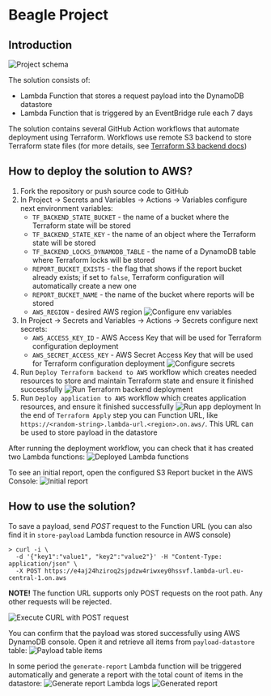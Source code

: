 # Beagle Project

## Introduction

![Project schema](./.docs/schema.jpg)

The solution consists of:
* Lambda Function that stores a request payload into the DynamoDB datastore
* Lambda Function that is triggered by an EventBridge rule each 7 days

The solution contains several GitHub Action workflows that automate deployment using Terraform. Workflows use remote S3 backend to store Terraform state files (for more details, see [Terraform S3 backend docs](https://developer.hashicorp.com/terraform/language/settings/backends/s3))

## How to deploy the solution to AWS?

1. Fork the repository or push source code to GitHub
2. In Project -> Secrets and Variables -> Actions -> Variables configure next environment variables:
    * `TF_BACKEND_STATE_BUCKET` - the name of a bucket where the Terraform state will be stored
    * `TF_BACKEND_STATE_KEY` - the name of an object where the Terraform state will be stored
    * `TF_BACKEND_LOCKS_DYNAMODB_TABLE` - the name of a DynamoDB table where Terraform locks will be stored
    * `REPORT_BUCKET_EXISTS` - the flag that shows if the report bucket already exists; if set to `false`, Terraform configuration will automatically create a new one
    * `REPORT_BUCKET_NAME` - the name of the bucket where reports will be stored
    * `AWS_REGION` - desired AWS region
    ![Configure env variables](./.docs/configure-env-variables.png)
3. In Project -> Secrets and Variables -> Actions -> Secrets configure next secrets:
    * `AWS_ACCESS_KEY_ID` - AWS Access Key that will be used for Terraform configuration deployment
    * `AWS_SECRET_ACCESS_KEY` - AWS Secret Access Key that will be used for Terraform configuration deployment
    ![Configure secrets](./.docs/configure-secret-values.png)
4. Run `Deploy Terraform backend to AWS` workflow which creates needed resources to store and maintain Terraform state and ensure it finished successfully
![Run Terraform backend deployment](./.docs/run-deploy-tf-backend.png)
5. Run `Deploy application to AWS` workflow which creates application resources, and ensure it finished successfully
![Run app deployment](./.docs/run-deploy-app.png)
In the end of `Terraform Apply` step you can Function URL, like `https://<random-string>.lambda-url.<region>.on.aws/`. This URL can be used to store payload in the datastore

After running the deployment workflow, you can check that it has created two Lambda functions:
![Deployed Lambda functions](./.docs/deployed-functions.png)

To see an initial report, open the configured S3 Report bucket in the AWS Console:
![Initial report](./.docs/initial-report.png)

## How to use the solution?

To save a payload, send *POST* request to the Function URL (you can also find it in `store-payload` Lambda function resource in AWS console)
```
> curl -i \
  -d '{"key1":"value1", "key2":"value2"}' -H "Content-Type: application/json" \
  -X POST https://e4aj24hziroq2sjpdzw4riwxey0hssvf.lambda-url.eu-central-1.on.aws
```

**NOTE!** The function URL supports only POST requests on the root path. Any other requests will be rejected.

![Execute CURL with POST request](./.docs/curl-execution.png)

You can confirm that the payload was stored successfully using AWS DynamoDB console. Open it and retrieve all items from `payload-datastore` table:
![Payload table items](./.docs/stored-payload.png)

In some period the `generate-report` Lambda function will be triggered automatically and generate a report with the total count of items in the datastore:
![Generate report Lambda logs](./.docs/generate-report-logs.png)
![Generated report](./.docs/generated-report.png)
